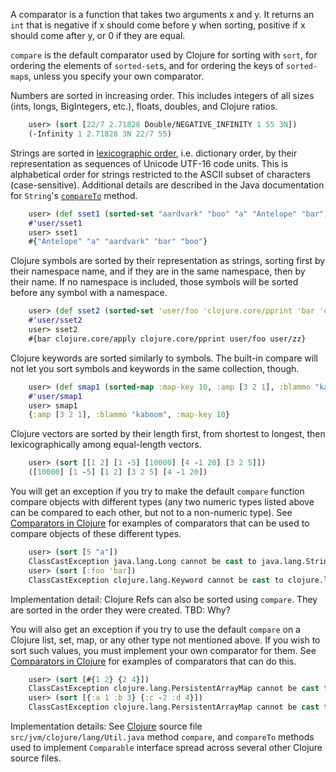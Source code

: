A comparator is a function that takes two arguments x and y.  It
returns an `int` that is negative if x should come before y when
sorting, positive if x should come after y, or 0 if they are equal.

`compare` is the default comparator used by Clojure for sorting with
`sort`, for ordering the elements of `sorted-set`s, and for ordering
the keys of `sorted-map`s, unless you specify your own comparator.

Numbers are sorted in increasing order.  This includes integers of all
sizes (ints, longs, BigIntegers, etc.), floats, doubles, and Clojure
ratios.

```clojure
    user> (sort [22/7 2.71828 Double/NEGATIVE_INFINITY 1 55 3N])
    (-Infinity 1 2.71828 3N 22/7 55)
```

Strings are sorted in [lexicographic order][lexicographic],
i.e. dictionary order, by their representation as sequences of Unicode
UTF-16 code units.  This is alphabetical order for strings restricted
to the ASCII subset of characters (case-sensitive).  Additional
details are described in the Java documentation for `String`'s
[`compareTo`][StringcompareTo] method.

[lexicographic]: http://en.wikipedia.org/wiki/Lexicographical_order

[StringcompareTo]: http://docs.oracle.com/javase/6/docs/api/java/lang/String.html#compareTo%28java.lang.String%29

```clojure
    user> (def sset1 (sorted-set "aardvark" "boo" "a" "Antelope" "bar"))
    #'user/sset1
    user> sset1
    #{"Antelope" "a" "aardvark" "bar" "boo"}
```

Clojure symbols are sorted by their representation as strings, sorting
first by their namespace name, and if they are in the same namespace,
then by their name.  If no namespace is included, those symbols will
be sorted before any symbol with a namespace.

```clojure
    user> (def sset2 (sorted-set 'user/foo 'clojure.core/pprint 'bar 'clojure.core/apply 'user/zz))
    #'user/sset2
    user> sset2
    #{bar clojure.core/apply clojure.core/pprint user/foo user/zz}
```

Clojure keywords are sorted similarly to symbols.  The built-in
compare will not let you sort symbols and keywords in the same
collection, though.

```clojure
    user> (def smap1 (sorted-map :map-key 10, :amp [3 2 1], :blammo "kaboom"))
    #'user/smap1
    user> smap1
    {:amp [3 2 1], :blammo "kaboom", :map-key 10}
```

Clojure vectors are sorted by their length first, from shortest to
longest, then lexicographically among equal-length vectors.

```clojure
    user> (sort [[1 2] [1 -5] [10000] [4 -1 20] [3 2 5]])
    ([10000] [1 -5] [1 2] [3 2 5] [4 -1 20])
```

You will get an exception if you try to make the default `compare`
function compare objects with different types (any two numeric types
listed above can be compared to each other, but not to a non-numeric
type).  See [Comparators in Clojure][ComparatorsInClojure] for
examples of comparators that can be used to compare objects of these
different types.

[ComparatorsInClojure]: https://github.com/jafingerhut/thalia/blob/master/doc/other-topics/comparison-functions.md

```clojure
    user> (sort [5 "a"])
    ClassCastException java.lang.Long cannot be cast to java.lang.String  java.lang.String.compareTo (String.java:108)
    user> (sort [:foo 'bar])
    ClassCastException clojure.lang.Keyword cannot be cast to clojure.lang.Symbol  clojure.lang.Symbol.compareTo (Symbol.java:106)
```

Implementation detail: Clojure Refs can also be sorted using
`compare`.  They are sorted in the order they were created.  TBD: Why?

You will also get an exception if you try to use the default `compare`
on a Clojure list, set, map, or any other type not mentioned above.
If you wish to sort such values, you must implement your own
comparator for them.  See [Comparators in
Clojure][ComparatorsInClojure] for examples of comparators that can do
this.

```clojure
    user> (sort [#{1 2} {2 4}])
    ClassCastException clojure.lang.PersistentArrayMap cannot be cast to java.lang.Comparable  clojure.lang.Util.compare (Util.java:153)
    user> (sort [{:a 1 :b 3} {:c -2 :d 4}])
    ClassCastException clojure.lang.PersistentArrayMap cannot be cast to java.lang.Comparable  clojure.lang.Util.compare (Util.java:153)
```

Implementation details: See [Clojure][ClojureGithub] source file
`src/jvm/clojure/lang/Util.java` method `compare`, and `compareTo`
methods used to implement `Comparable` interface spread across several
other Clojure source files.

[ClojureGithub]: http://github.com/clojure/clojure
